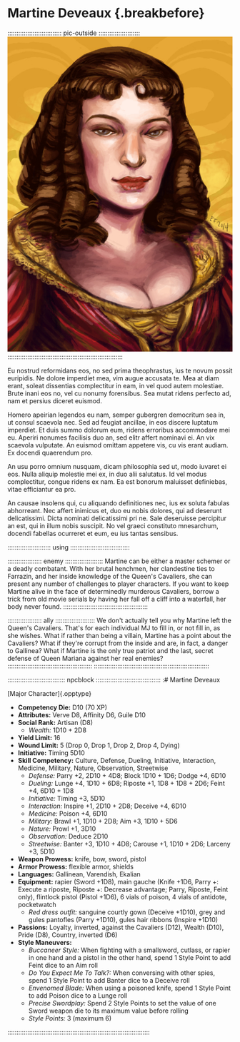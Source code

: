 # Martine Deveaux {.breakbefore}

:::::::::::::::::::::::::::::: pic-outside :::::::::::::::::::::::
![Martine Deveaux, by Eleanor Ferron](assets/Portraits/Medium/martine-deveaux.jpg "Martind Deveaux, by Eleanor Ferron")
::::::::::::::::::::::::::::::::::::::::::::::::::::::::::::::::

Eu nostrud reformidans eos, no sed prima theophrastus, ius te novum possit euripidis. Ne dolore imperdiet mea, vim augue accusata te. Mea at diam erant, soleat dissentias complectitur in eam, in vel quod autem molestiae. Brute inani eos no, vel cu nonumy forensibus. Sea mutat ridens perfecto ad, nam et persius diceret euismod.

Homero apeirian legendos eu nam, semper gubergren democritum sea in, ut consul scaevola nec. Sed ad feugiat ancillae, in eos discere luptatum imperdiet. Et duis summo dolorum eum, ridens erroribus accommodare mei eu. Aperiri nonumes facilisis duo an, sed elitr affert nominavi ei. An vix scaevola vulputate. An euismod omittam appetere vis, cu vis erant audiam. Ex docendi quaerendum pro.

An usu porro omnium nusquam, dicam philosophia sed ut, modo iuvaret ei eos. Nulla aliquip molestie mei ex, in duo alii salutatus. Id vel modus complectitur, congue ridens ex nam. Ea est bonorum maluisset definiebas, vitae efficiantur ea pro.

An causae insolens qui, cu aliquando definitiones nec, ius ex soluta fabulas abhorreant. Nec affert inimicus et, duo eu nobis dolores, qui ad deserunt delicatissimi. Dicta nominati delicatissimi pri ne. Sale deseruisse percipitur an est, qui in illum nobis suscipit. No vel graeci constituto mnesarchum, docendi fabellas ocurreret et eum, eu ius tantas sensibus.

:::::::::::::::::::::::: using :::::::::::::::::::::::::::::::::

::::::::::::::::::: enemy :::::::::::::::::::::
Martine can be either a master schemer or a deadly combatant. With her brutal
henchmen, her clandestine ties to Farrazin, and her inside knowledge
of the Queen's Cavaliers, she can present any number of challenges to
player characters. If you want to keep Martine alive in the face of
determinedly murderous Cavaliers, borrow a trick from old movie serials
by having her fall off a cliff into a waterfall, her body never found.
:::::::::::::::::::::::::::::::::::::::::::::::

::::::::::::::::::: ally ::::::::::::::::::::::
We don't actually tell you why Martine left the Queen's Cavaliers.
That's for each individual MJ to fill in, or not fill in, as she
wishes. What if rather than being a villain, Martine has a point
about the Cavaliers? What if they're corrupt from the inside and
are, in fact, a danger to Gallinea? What if Martine is the only true
patriot and the last, secret defense of Queen Mariana against her real
enemies?
:::::::::::::::::::::::::::::::::::::::::::::::
::::::::::::::::::::::::::::::::::::::::::::::::::::::::::::::::

:::::::::::::::::::::::::::::::: npcblock ::::::::::::::::::::::::::::::::::::
:# Martine Deveaux

[Major Character]{.opptype}

- **Competency Die:** D10 (70 XP)
- **Attributes:** Verve D8, Affinity D6, Guile D10
- **Social Rank:** Artisan (D8)
  - *Wealth:* 1D10 + 2D8
- **Yield Limit:** 16
- **Wound Limit:** 5 (Drop 0, Drop 1, Drop 2, Drop 4, Dying)
- **Initiative:** Timing 5D10
- **Skill Competency:** Culture, Defense, Dueling, Initiative, Interaction, Medicine,
                        Military, Nature, Observation, Streetwise
  - *Defense:*        Parry +2, 2D10 + 4D8; Block 1D10 + 1D6; Dodge +4, 6D10
  - *Dueling:*        Lunge +4, 1D10 + 6D8; Riposte +1, 1D8 + 1D8 + 2D6; Feint +4, 6D10 + 1D8
  - *Initiative:*     Timing +3, 5D10
  - *Interaction:*    Inspire +1, 2D10 + 2D8; Deceive +4, 6D10
  - *Medicine:*       Poison +4, 6D10
  - *Military:*       Brawl +1, 1D10 + 2D8; Aim +3, 1D10 + 5D6
  - *Nature:*         Prowl +1, 3D10
  - *Observation:*    Deduce 2D10
  - *Streetwise:*     Banter +3, 1D10 + 4D8; Carouse +1, 1D10 + 2D6; Larceny +3, 5D10
- **Weapon Prowess:** knife, bow, sword, pistol
- **Armor Prowess:** flexible armor, shields
- **Languages:** Gallinean, Varendish, Ekalian
- **Equipment:** rapier (Sword +1D8), main gauche (Knife +1D6, Parry +: Execute a riposte, Riposte +: Decrease advantage; Parry, Riposte, Feint only), flintlock pistol (Pistol +1D6), 6 vials of poison, 4 vials of antidote, pocketwatch
  - *Red dress outfit:* sanguine courtly gown (Deceive +1D10), grey and gules pantofles (Parry +1D10), gules hair ribbons (Inspire +1D10)
- **Passions:** 
    Loyalty, inverted, against the Cavaliers    (D12),
    Wealth                 (D10), 
    Pride                   (D8), 
    Country, inverted       (D6)
- **Style Maneuvers:**
  - *Buccaneer Style:* When fighting with a smallsword, cutlass, or rapier in one hand and a pistol in the other hand, spend 1 Style Point to add Feint dice to an Aim roll
  - *Do You Expect Me To Talk?:* When conversing with other spies, spend 1 Style Point to add Banter dice to a Deceive roll
  - *Envenomed Blade:* When using a poisoned knife, spend 1 Style Point to add Poison dice to a Lunge roll
  - *Precise Swordplay:* Spend 2 Style Points to set the value of one Sword weapon die to its maximum value before rolling
  - *Style Points:* 3 (maximum 6)

:::::::::::::::::::::::::::::::::::::::::::::::::::::::::::::::::::::::::::::::

